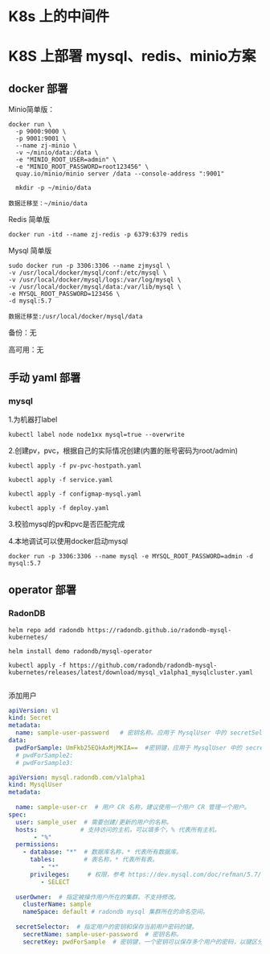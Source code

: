 # K8s 上的中间件


<!--more-->

# K8S 上部署 mysql、redis、minio方案



## docker 部署

Minio简单版：

~~~
docker run \
  -p 9000:9000 \
  -p 9001:9001 \
  --name zj-minio \
  -v ~/minio/data:/data \
  -e "MINIO_ROOT_USER=admin" \
  -e "MINIO_ROOT_PASSWORD=root123456" \
  quay.io/minio/minio server /data --console-address ":9001"
  
  mkdir -p ~/minio/data

数据迁移至：~/minio/data

~~~

Redis 简单版

~~~
docker run -itd --name zj-redis -p 6379:6379 redis
~~~

Mysql 简单版

~~~
sudo docker run -p 3306:3306 --name zjmysql \
-v /usr/local/docker/mysql/conf:/etc/mysql \
-v /usr/local/docker/mysql/logs:/var/log/mysql \
-v /usr/local/docker/mysql/data:/var/lib/mysql \
-e MYSQL_ROOT_PASSWORD=123456 \
-d mysql:5.7

数据迁移至:/usr/local/docker/mysql/data
~~~

备份：无

高可用：无

## 手动 yaml 部署

### mysql

1.为机器打label

```
kubectl label node node1xx mysql=true --overwrite
```

2.创建pv，pvc，根据自己的实际情况创建(内置的账号密码为root/admin)

```
kubectl apply -f pv-pvc-hostpath.yaml   

kubectl apply -f service.yaml     

kubectl apply -f configmap-mysql.yaml   

kubectl apply -f deploy.yaml  
```

3.校验mysql的pv和pvc是否匹配完成

4.本地调试可以使用docker启动mysql

~~~
docker run -p 3306:3306 --name mysql -e MYSQL_ROOT_PASSWORD=admin -d mysql:5.7  
~~~

## operator 部署

### RadonDB

```
helm repo add radondb https://radondb.github.io/radondb-mysql-kubernetes/

helm install demo radondb/mysql-operator

kubectl apply -f https://github.com/radondb/radondb-mysql-kubernetes/releases/latest/download/mysql_v1alpha1_mysqlcluster.yaml


```



添加用户

```yaml
apiVersion: v1
kind: Secret
metadata:
  name: sample-user-password   # 密钥名称。应用于 MysqlUser 中的 secretSelector.secretName。  
data:
  pwdForSample: UmFkb25EQkAxMjMKIA==  #密钥键，应用于 MysqlUser 中的 secretSelector.secretKey。示例密码为 base64 加密的 RadonDB@123
  # pwdForSample2:
  # pwdForSample3:
```



```yaml
apiVersion: mysql.radondb.com/v1alpha1
kind: MysqlUser
metadata:
 
  name: sample-user-cr  # 用户 CR 名称，建议使用一个用户 CR 管理一个用户。
spec:
  user: sample_user  # 需要创建/更新的用户的名称。
  hosts:            # 支持访问的主机，可以填多个，% 代表所有主机。 
       - "%"
  permissions:
    - database: "*"  # 数据库名称，* 代表所有数据库。 
      tables:        # 表名称，* 代表所有表。
         - "*"
      privileges:     # 权限，参考 https://dev.mysql.com/doc/refman/5.7/en/grant.html。
         - SELECT
  
  userOwner:  # 指定被操作用户所在的集群。不支持修改。  
    clusterName: sample
    nameSpace: default # radondb mysql 集群所在的命名空间。
  
  secretSelector:  # 指定用户的密钥和保存当前用户密码的键。
    secretName: sample-user-password  # 密钥名称。   
    secretKey: pwdForSample  # 密钥键，一个密钥可以保存多个用户的密码，以键区分。
```


